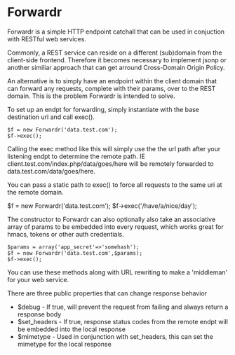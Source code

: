 # Forwardr  

Forwardr is a simple HTTP endpoint catchall that can be used in conjuction with RESTful web services.

Commonly, a REST service can reside on a different (sub)domain from the client-side frontend.  Therefore it
becomes necessary to implement jsonp or another similiar approach that can get arround Cross-Domain Origin Policy.

An alternative is to simply have an endpoint within the client domain that can forward any requests, complete with their params,
over to the REST domain.  This is the problem Forwardr is intended to solve.

To set up an endpt for forwarding, simply instantiate with the base destination url and call exec().

    $f = new Forwardr('data.test.com');
    $f->exec();

Calling the exec method like this will simply use the the url path after your listening endpt to determine the remote path.
IE client.test.com/index.php/data/goes/here will be remotely forwarded to data.test.com/data/goes/here.

You can pass a static path to exec() to force all requests to the same uri at the remote domain.

   $f = new Forwardr('data.test.com');
   $f->exec('/have/a/nice/day'); 

The constructor to Forwardr can also optionally also take an associative array of params to be embedded into every request, which
works great for hmacs, tokens or other auth credentials.

    $params = array('app_secret'=>'somehash');
    $f = new Forwardr('data.test.com',$params);
    $f->exec();

You can use these methods along with URL rewriting to make a 'middleman' for your web service.

There are three public properties that can change response behavior

* $debug - If true, will prevent the request from failing and always return a response body
* $set_headers - If true, response status codes from the remote endpt will be embedded into the local response
* $mimetype - Used in conjunction with set_headers, this can set the mimetype for the local response
